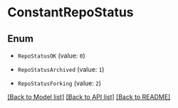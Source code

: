 # ConstantRepoStatus


## Enum

* `RepoStatusOK` (value: `0`)

* `RepoStatusArchived` (value: `1`)

* `RepoStatusForking` (value: `2`)

[[Back to Model list]](../README.md#documentation-for-models) [[Back to API list]](../README.md#documentation-for-api-endpoints) [[Back to README]](../README.md)


